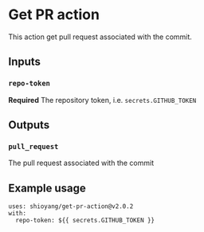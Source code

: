 # Get PR action

This action get pull request associated with the commit.

## Inputs

### `repo-token`

**Required** The repository token, i.e. `secrets.GITHUB_TOKEN`

## Outputs

### `pull_request`

The pull request associated with the commit

## Example usage

```
uses: shioyang/get-pr-action@v2.0.2
with:
  repo-token: ${{ secrets.GITHUB_TOKEN }}
```
